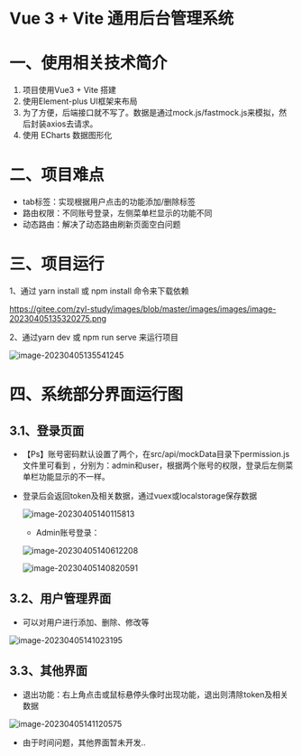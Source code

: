# Vue 3 + Vite  通用后台管理系统

# 一、使用相关技术简介

1. 项目使用Vue3 + Vite 搭建
2. 使用Element-plus UI框架来布局
3. 为了方便，后端接口就不写了。数据是通过mock.js/fastmock.js来模拟，然后封装axios去请求。
4. 使用 ECharts 数据图形化

# 二、项目难点

* tab标签：实现根据用户点击的功能添加/删除标签
* 路由权限：不同账号登录，左侧菜单栏显示的功能不同
* 动态路由：解决了动态路由刷新页面空白问题

# 三、项目运行

1、通过 yarn install 或 npm install 命令来下载依赖

https://gitee.com/zyl-study/images/blob/master/images/images/image-20230405135320275.png

2、通过yarn dev 或 npm run serve 来运行项目

![image-20230405135541245](F:\vueText\vue-houtai\hotl-system\mdimg\image-20230405135541245.png)

# 四、系统部分界面运行图

## 3.1、登录页面

* 【Ps】账号密码默认设置了两个，在src/api/mockData目录下permission.js文件里可看到 ，分别为：admin和user，根据两个账号的权限，登录后左侧菜单栏功能显示的不一样。

* 登录后会返回token及相关数据，通过vuex或localstorage保存数据

  ![image-20230405140115813](F:\vueText\vue-houtai\hotl-system\mdimg\image-20230405140115813.png)

  * Admin账号登录： 

  ![image-20230405140612208](F:\vueText\vue-houtai\hotl-system\mdimg\image-20230405140612208.png)

  ![image-20230405140820591](F:\vueText\vue-houtai\hotl-system\mdimg\image-20230405140820591.png)

## 3.2、用户管理界面

* 可以对用户进行添加、删除、修改等

![image-20230405141023195](F:\vueText\vue-houtai\hotl-system\mdimg\image-20230405141023195.png)

## 3.3、其他界面

* 退出功能：右上角点击或鼠标悬停头像时出现功能，退出则清除token及相关数据

![image-20230405141120575](F:\vueText\vue-houtai\hotl-system\mdimg\image-20230405141120575.png)

* 由于时间问题，其他界面暂未开发..
